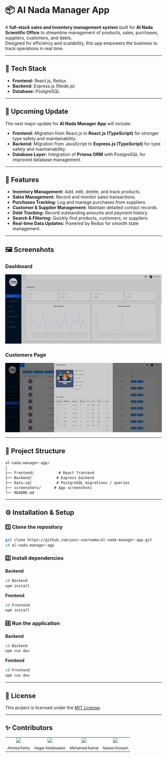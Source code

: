 # 📦 Al Nada Manager App

A **full-stack sales and inventory management system** built for **Al Nada Scientific Office** to streamline management of products, sales, purchases, suppliers, customers, and debts.  
Designed for efficiency and scalability, this app empowers the business to track operations in real time.

---

## 🚀 Tech Stack

- **Frontend:** React.js, Redux  
- **Backend:** Express.js (Node.js)  
- **Database:** PostgreSQL  

---

## 🔄 Upcoming Update

The next major update for **Al Nada Manager App** will include:

- **Frontend:** Migration from React.js to **React.js (TypeScript)** for stronger type safety and maintainability.  
- **Backend:** Migration from JavaScript to **Express.js (TypeScript)** for type safety and maintainability.  
- **Database Layer:** Integration of **Prisma ORM** with PostgreSQL for improved database management.
  
---

## 📌 Features

- **Inventory Management:** Add, edit, delete, and track products.  
- **Sales Management:** Record and monitor sales transactions.  
- **Purchases Tracking:** Log and manage purchases from suppliers.  
- **Customer & Supplier Management:** Maintain detailed contact records.  
- **Debt Tracking:** Record outstanding amounts and payment history.  
- **Search & Filtering:** Quickly find products, customers, or suppliers.  
- **Real-time Data Updates:** Powered by Redux for smooth state management.


---

## 🖼 Screenshots


### Dashboard
![Dashboard Screenshot](screenshots/dashboard.png)

### Customers Page
![Customers Screenshot](screenshots/customer.png)

---

## 📂 Project Structure

```plaintext
al-nada-manager-app/
│
├── Frontend/           # React frontend
├── Backend/           # Express backend
├── Data.sql           # PostgreSQL migrations / queries
├── screenshots/      # App screenshots
└── README.md
```

---

## ⚙️ Installation & Setup

### 1️⃣ Clone the repository
```bash
git clone https://github.com/your-username/al-nada-manager-app.git
cd al-nada-manager-app
```

### 2️⃣ Install dependencies
**Backend**
```bash
cd Backend
npm install
```

**Frontend**
```bash
cd Frontend
npm install
```

### 4️⃣ Run the application
**Backend**
```bash
cd Backend
npm run dev
```

**Frontend**
```bash
cd Frontend
npm run dev
```

---

## 📜 License
This project is licensed under the [MIT License](LICENSE).

---

## ✨ Contributors  

<table>
<tr>
  <td align = "center"> 
	<a href = "https://github.com/ahmedfathy0-0">
	  <img src = "https://github.com/ahmedfathy0-0.png" width = 100>
	  <br />
	  <sub> Ahmed Fathy </sub>
	</a>
  </td>
  <td align = "center"> 
	<a href = "https://github.com/hagar3bdelsalam">
	  <img src = "https://github.com/hagar3bdelsalam.png" width = 100>
	  <br />
	  <sub> Hagar Abdelsalam </sub>
	</a>
  </td>
  <td align = "center"> 
	<a href = "https://github.com/Mohamed-Kamal0">
	  <img src = "https://github.com/Mohamed-Kamal0.png" width = 100>
	  <br />
	  <sub> Mohamed Kamal  </sub>
	</a>
  </td>
  <td align = "center"> 
	<a href = "https://github.com/Nawalhossam">
	  <img src = "https://github.com/Nawalhossam.png" width = 100>
	  <br />
	  <sub> Nawal Hossam </sub>
	</a>
  </td>
</tr>
</table>
